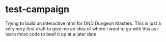 # test-campaign
Trying to build an interactive html for DND Dungeon Masters. This is just a very very first draft to give me an idea of where i want to go with this as i learn more code to beef it up at a later date
